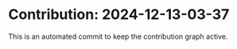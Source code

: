 # Contribution: 2024-12-13-03-37
This is an automated commit to keep the contribution graph active.
